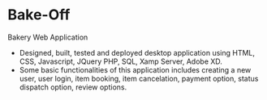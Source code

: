 # Bake-Off
Bakery Web Application
- Designed, built, tested and deployed desktop application using HTML, CSS, Javascript, JQuery PHP, SQL, Xamp Server, Adobe XD.
- Some basic functionalities of this application includes creating a new user, user login, item booking, item cancelation, payment option, status dispatch option, review options.

